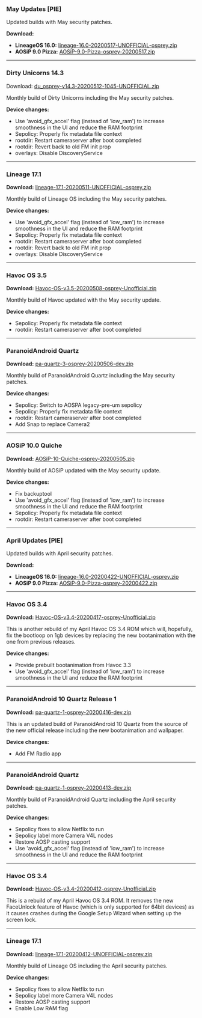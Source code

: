 ### May Updates [PIE]

Updated builds with May security patches.

**Download:**
- **LineageOS 16.0:** [lineage-16.0-20200517-UNOFFICIAL-osprey.zip](https://www.androidfilehost.com/?fid=4349826312261811989)
- **AOSiP 9.0 Pizza:** [AOSiP-9.0-Pizza-osprey-20200517.zip](https://www.androidfilehost.com/?fid=4349826312261812053)

<hr>

### Dirty Unicorns 14.3

Download: [du_osprey-v14.3-20200512-1045-UNOFFICIAL.zip](https://sourceforge.net/projects/chil360-android/files/du-14.x/osprey/du_osprey-v14.3-20200512-1045-UNOFFICIAL.zip/download)

Monthly build of Dirty Unicorns including the May security patches.

**Device changes:**
- Use 'avoid_gfx_accel' flag (instead of 'low_ram') to increase smoothness in the UI and reduce the RAM footprint
- Sepolicy: Properly fix metadata file context
- rootdir: Restart cameraserver after boot completed
- rootdir: Revert back to old FM init prop
- overlays: Disable DiscoveryService

<hr>

### Lineage 17.1

**Download:** [lineage-17.1-20200511-UNOFFICIAL-osprey.zip](https://sourceforge.net/projects/chil360-android/files/lineage-17.1/osprey/lineage-17.1-20200511-UNOFFICIAL-osprey.zip/download)

Monthly build of Lineage OS including the May security patches.

**Device changes:**
- Use 'avoid_gfx_accel' flag (instead of 'low_ram') to increase smoothness in the UI and reduce the RAM footprint
- Sepolicy: Properly fix metadata file context
- rootdir: Restart cameraserver after boot completed
- rootdir: Revert back to old FM init prop
- overlays: Disable DiscoveryService

<hr>

### Havoc OS 3.5

**Download:** [Havoc-OS-v3.5-20200508-osprey-Unofficial.zip](https://sourceforge.net/projects/chil360-android/files/havoc-3.x/osprey/Havoc-OS-v3.5-20200508-osprey-Unofficial.zip/download)

Monthly build of Havoc updated with the May security update.
 
**Device changes:**
- Sepolicy: Properly fix metadata file context
- rootdir: Restart cameraserver after boot completed

<hr>

### ParanoidAndroid Quartz

**Download:** [pa-quartz-3-osprey-20200506-dev.zip](https://sourceforge.net/projects/chil360-android/files/pa-quartz/osprey/pa-quartz-3-osprey-20200506-dev.zip/download)

Monthly build of ParanoidAndroid Quartz including the May security patches.

**Device changes:**
- Sepolicy: Switch to AOSPA legacy-pre-um sepolicy
- Sepolicy: Properly fix metadata file context
- rootdir: Restart cameraserver after boot completed
- Add Snap to replace Camera2

<hr>

### AOSiP 10.0 Quiche

**Download:** [AOSiP-10-Quiche-osprey-20200505.zip](https://sourceforge.net/projects/chil360-android/files/aosip-10.0/osprey/AOSiP-10-Quiche-osprey-20200505.zip/download)

Monthly build of AOSiP updated with the May security update.

**Device changes:**
- Fix backuptool
- Use 'avoid_gfx_accel' flag (instead of 'low_ram') to increase smoothness in the UI and reduce the RAM footprint
- Sepolicy: Properly fix metadata file context
- rootdir: Restart cameraserver after boot completed

<hr>

### April Updates [PIE]

Updated builds with April security patches.

**Download:**
- **LineageOS 16.0:** [lineage-16.0-20200422-UNOFFICIAL-osprey.zip](https://www.androidfilehost.com/?fid=4349826312261779081)
- **AOSiP 9.0 Pizza:** [AOSiP-9.0-Pizza-osprey-20200422.zip](https://www.androidfilehost.com/?fid=4349826312261779202)

<hr>

### Havoc OS 3.4

**Download:** [Havoc-OS-v3.4-20200417-osprey-Unofficial.zip](https://sourceforge.net/projects/chil360-android/files/havoc-3.x/osprey/Havoc-OS-v3.4-20200417-osprey-Unofficial.zip/download)

This is another rebuild of my April Havoc OS 3.4 ROM which will, hopefully, fix the bootloop on 1gb devices by replacing the new bootanimation with the one from previous releases.
 
**Device changes:**
- Provide prebuilt bootanimation from Havoc 3.3
- Use 'avoid_gfx_accel' flag (instead of 'low_ram') to increase smoothness in the UI and reduce the RAM footprint

<hr>

### ParanoidAndroid 10 Quartz Release 1

**Download:** [pa-quartz-1-osprey-20200416-dev.zip](https://sourceforge.net/projects/chil360-android/files/pa-quartz/osprey/pa-quartz-1-osprey-20200416-dev.zip/download)

This is an updated build of ParanoidAndroid 10 Quartz from the source of the new official release including the new bootanimation and wallpaper.

**Device changes:**
- Add FM Radio app

<hr>


### ParanoidAndroid Quartz

**Download:** [pa-quartz-1-osprey-20200413-dev.zip](https://sourceforge.net/projects/chil360-android/files/pa-quartz/osprey/pa-quartz-1-osprey-20200413-dev.zip/download)

Monthly build of ParanoidAndroid Quartz including the April security patches.

**Device changes:**
- Sepolicy fixes to allow Netflix to run
- Sepolicy label more Camera V4L nodes
- Restore AOSP casting support
- Use 'avoid_gfx_accel' flag (instead of 'low_ram') to increase smoothness in the UI and reduce the RAM footprint

<hr>

### Havoc OS 3.4

**Download:** [Havoc-OS-v3.4-20200412-osprey-Unofficial.zip](https://sourceforge.net/projects/chil360-android/files/havoc-3.x/osprey/Havoc-OS-v3.4-20200412-osprey-Unofficial.zip/download)

This is a rebuild of my April Havoc OS 3.4 ROM. It removes the new FaceUnlock feature of Havoc (which is only supported for 64bit devices) as it causes crashes during the Google Setup Wizard when setting up the screen lock.

<hr>

### Lineage 17.1

**Download:** [lineage-17.1-20200412-UNOFFICIAL-osprey.zip](https://sourceforge.net/projects/chil360-android/files/lineage-17.1/osprey/lineage-17.1-20200412-UNOFFICIAL-osprey.zip/download)

Monthly build of Lineage OS including the April security patches.

**Device changes:**
- Sepolicy fixes to allow Netflix to run
- Sepolicy label more Camera V4L nodes
- Restore AOSP casting support
- Enable Low RAM flag
